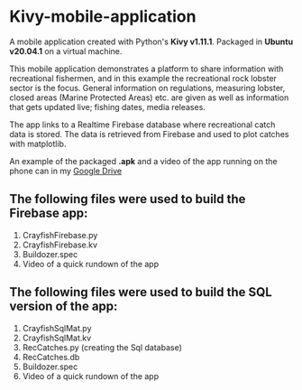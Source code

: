 # Kivy-mobile-application
A mobile application created with Python's **Kivy v1.11.1**. Packaged in **Ubuntu v20.04.1** on a virtual machine. 

This mobile application demonstrates a platform to share information with recreational fishermen, and in this example the recreational rock lobster sector is the focus. General information on regulations, measuring lobster, closed areas (Marine Protected Areas) etc. are given as well as information that gets updated live; fishing dates, media releases. 

The app links to a Realtime Firebase database where recreational catch data is stored. The data is retrieved from Firebase and used to plot catches with matplotlib. 

An example of the packaged **.apk** and a video of the app running on the phone can in my [Google Drive](https://drive.google.com/drive/folders/1i4SoU-VHveDU31Y8MAdPZqQrRvS_uyhb?usp=sharing)

## The following files were used to build the Firebase app:

1. CrayfishFirebase.py 
2. CrayfishFirebase.kv
3. Buildozer.spec
4. Video of a quick rundown of the app

## The following files were used to build the SQL version of the app:

1. CrayfishSqlMat.py
2. CrayfishSqlMat.kv
3. RecCatches.py (creating the Sql database) 
4. RecCatches.db 
5. Buildozer.spec
6. Video of a quick rundown of the app 




